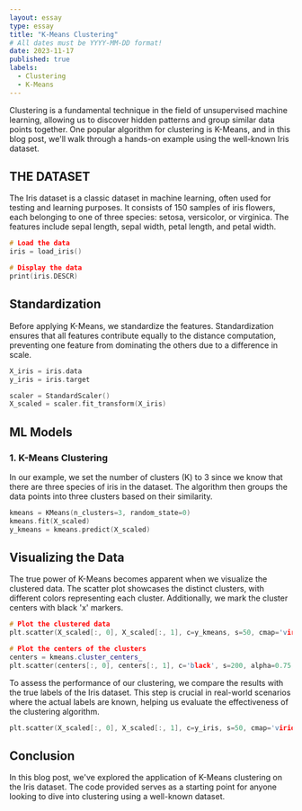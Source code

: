 ```yaml
---
layout: essay
type: essay
title: "K-Means Clustering"
# All dates must be YYYY-MM-DD format!
date: 2023-11-17
published: true
labels:
  - Clustering
  - K-Means
---
```


Clustering is a fundamental technique in the field of unsupervised machine learning, allowing us to discover hidden patterns and group similar data points together. One popular algorithm for clustering is K-Means, and in this blog post, we'll walk through a hands-on example using the well-known Iris dataset.

## THE DATASET

The Iris dataset is a classic dataset in machine learning, often used for testing and learning purposes. It consists of 150 samples of iris flowers, each belonging to one of three species: setosa, versicolor, or virginica. The features include sepal length, sepal width, petal length, and petal width.

```cpp
# Load the data
iris = load_iris()

# Display the data
print(iris.DESCR)
```
## Standardization
Before applying K-Means, we standardize the features. Standardization ensures that all features contribute equally to the distance computation, preventing one feature from dominating the others due to a difference in scale.
```cpp
X_iris = iris.data
y_iris = iris.target

scaler = StandardScaler()
X_scaled = scaler.fit_transform(X_iris)
```
## ML Models
### 1. K-Means Clustering
In our example, we set the number of clusters (K) to 3 since we know that there are three species of iris in the dataset. The algorithm then groups the data points into three clusters based on their similarity.
```cpp
kmeans = KMeans(n_clusters=3, random_state=0)
kmeans.fit(X_scaled)
y_kmeans = kmeans.predict(X_scaled)
```


## Visualizing the Data 
The true power of K-Means becomes apparent when we visualize the clustered data. The scatter plot showcases the distinct clusters, with different colors representing each cluster. Additionally, we mark the cluster centers with black 'x' markers.
```cpp
# Plot the clustered data
plt.scatter(X_scaled[:, 0], X_scaled[:, 1], c=y_kmeans, s=50, cmap='viridis')

# Plot the centers of the clusters
centers = kmeans.cluster_centers_
plt.scatter(centers[:, 0], centers[:, 1], c='black', s=200, alpha=0.75, marker='x')
```
To assess the performance of our clustering, we compare the results with the true labels of the Iris dataset. This step is crucial in real-world scenarios where the actual labels are known, helping us evaluate the effectiveness of the clustering algorithm.
```cpp
plt.scatter(X_scaled[:, 0], X_scaled[:, 1], c=y_iris, s=50, cmap='viridis')
```
## Conclusion
In this blog post, we've explored the application of K-Means clustering on the Iris dataset. The code provided serves as a starting point for anyone looking to dive into clustering using a well-known dataset. 

